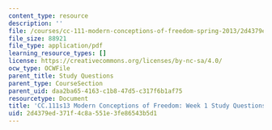 ```yaml
---
content_type: resource
description: ''
file: /courses/cc-111-modern-conceptions-of-freedom-spring-2013/2d4379ed371f4c8a551e3fe86543b5d1_MITCC_111F12_Week1Ques.pdf
file_size: 88921
file_type: application/pdf
learning_resource_types: []
license: https://creativecommons.org/licenses/by-nc-sa/4.0/
ocw_type: OCWFile
parent_title: Study Questions
parent_type: CourseSection
parent_uid: daa2ba65-4163-c1b8-47d5-c317f6b1af75
resourcetype: Document
title: 'CC.111s13 Modern Conceptions of Freedom: Week 1 Study Questions'
uid: 2d4379ed-371f-4c8a-551e-3fe86543b5d1
---
```

